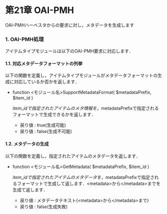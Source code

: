 # 第21章 OAI-PMH

OAI-PMHハーベスタからの要求に対し，メタデータを生成します

### 1. OAI-PMH処理

アイテムタイプモジュールは以下のOAI-PMH要求に対応します．

#### 1.1. 対応メタデータフォーマットの列挙

以下の関数を定義し，アイテムタイプモジュールがメタデータフォーマットの生成に対応しているか否かを返します．

* function &lt;モジュール名&gt;SupportMetadataFormat\( $metadataPrefix, $item\_id \)

  $item\_idで指定されたアイテムのメタ情報を，$metadataPrefixで指定されるフォーマットで生成できるかを返します．

  * 戻り値 : true\(生成可能\)
  * 戻り値 : false\(生成不可能\)

#### 1.2. メタデータの生成

以下の関数を定義し，指定されたアイテムのメタデータを返します．

* function &lt;モジュール名&gt;GetMetadata\( $metadataPrefix, $item\_id \)

  $item\_idで指定されたアイテムのメタデータを，$metadataPrefixで指定されるフォーマットで生成して返します．&lt;metadata&gt;から&lt;/metadata&gt;までを生成て返します．

  * 戻り値 : メタデータテキスト\(&lt;metadata&gt;から&lt;/metadata&gt;まで\)
  * 戻り値 : false\(生成失敗\)

